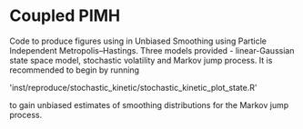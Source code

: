 # Coupled PIMH

Code to produce figures using in Unbiased Smoothing using Particle Independent Metropolis–Hastings.
Three models provided - linear-Gaussian state space model, stochastic volatility and Markov jump process. It is recommended to begin by running 

'inst/reproduce/stochastic_kinetic/stochastic_kinetic_plot_state.R'

to gain unbiased estimates of smoothing distributions for the Markov jump process. 
